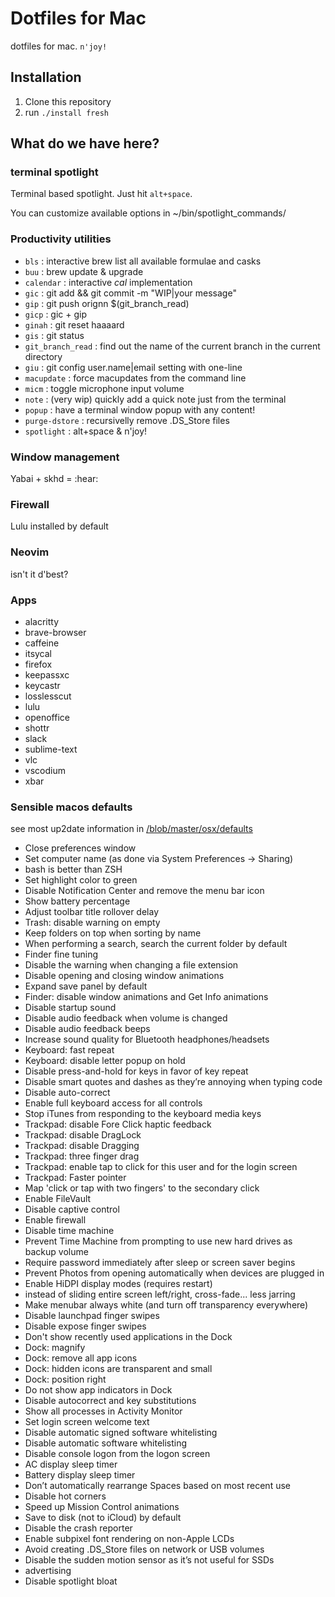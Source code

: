 # Dotfiles for Mac

dotfiles for mac. `n'joy!`

## Installation

1. Clone this repository
2. run `./install fresh`

## What do we have here?

### terminal spotlight

Terminal based spotlight. Just hit `alt+space`.

You can customize available options in ~/bin/spotlight_commands/

### Productivity utilities

- `bls` : interactive brew list all available formulae and casks
- `buu` : brew update & upgrade
- `calendar` : interactive _cal_ implementation
- `gic` : git add && git commit -m "WIP|your message"
- `gip` : git push orignn $(git_branch_read)
- `gicp` : gic + gip
- `ginah` : git reset haaaard
- `gis` : git status
- `git_branch_read` : find out the name of the current branch in the current directory
- `giu` : git config user.name|email setting with one-line
- `macupdate` : force macupdates from the command line
- `micm` : toggle microphone input volume
- `note` : (very wip) quickly add a quick note just from the terminal
- `popup` : have a terminal window popup with any content!
- `purge-dstore` : recursivelly remove .DS_Store files
- `spotlight` : alt+space & n'joy!

### Window management

Yabai + skhd = :hear:

### Firewall

Lulu installed by default

### Neovim

isn't it d'best?

### Apps

- alacritty
- brave-browser
- caffeine
- itsycal
- firefox
- keepassxc
- keycastr
- losslesscut
- lulu
- openoffice
- shottr
- slack
- sublime-text
- vlc
- vscodium
- xbar

### Sensible macos defaults

see most up2date information in [/blob/master/osx/defaults](/blob/master/osx/defaults)

- Close preferences window
- Set computer name (as done via System Preferences → Sharing)
- bash is better than ZSH
- Set highlight color to green
- Disable Notification Center and remove the menu bar icon
- Show battery percentage
- Adjust toolbar title rollover delay
- Trash: disable warning on empty
- Keep folders on top when sorting by name
- When performing a search, search the current folder by default
- Finder fine tuning
- Disable the warning when changing a file extension
- Disable opening and closing window animations
- Expand save panel by default
- Finder: disable window animations and Get Info animations
- Disable startup sound
- Disable audio feedback when volume is changed
- Disable audio feedback beeps
- Increase sound quality for Bluetooth headphones/headsets
- Keyboard: fast repeat
- Keyboard: disable letter popup on hold
- Disable press-and-hold for keys in favor of key repeat
- Disable smart quotes and dashes as they’re annoying when typing code
- Disable auto-correct
- Enable full keyboard access for all controls
- Stop iTunes from responding to the keyboard media keys
- Trackpad: disable Fore Click haptic feedback
- Trackpad: disable DragLock
- Trackpad: disable Dragging
- Trackpad: three finger drag
- Trackpad: enable tap to click for this user and for the login screen
- Trackpad: Faster pointer
- Map 'click or tap with two fingers' to the secondary click
- Enable FileVault
- Disable captive control
- Enable firewall
- Disable time machine
- Prevent Time Machine from prompting to use new hard drives as backup volume
- Require password immediately after sleep or screen saver begins
- Prevent Photos from opening automatically when devices are plugged in
- Enable HiDPI display modes (requires restart)
- instead of sliding entire screen left/right, cross-fade... less jarring
- Make menubar always white (and turn off transparency everywhere)
- Disable launchpad finger swipes
- Disable expose finger swipes
- Don't show recently used applications in the Dock
- Dock: magnify
- Dock: remove all app icons
- Dock: hidden icons are transparent and small
- Dock: position right
- Do not show app indicators in Dock
- Disable autocorrect and key substitutions
- Show all processes in Activity Monitor
- Set login screen welcome text
- Disable automatic signed software whitelisting
- Disable automatic software whitelisting
- Disable console logon from the logon screen
- AC display sleep timer
- Battery display sleep timer
- Don’t automatically rearrange Spaces based on most recent use
- Disable hot corners
- Speed up Mission Control animations
- Save to disk (not to iCloud) by default
- Disable the crash reporter
- Enable subpixel font rendering on non-Apple LCDs
- Avoid creating .DS_Store files on network or USB volumes
- Disable the sudden motion sensor as it’s not useful for SSDs
- advertising
- Disable spotlight bloat
